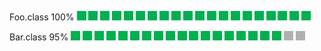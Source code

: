 Foo.class 100%
![Green Box](/Media/greenbox.png) ![Green Box](/Media/greenbox.png) ![Green Box](/Media/greenbox.png) ![Green Box](/Media/greenbox.png) ![Green Box](/Media/greenbox.png) ![Green Box](/Media/greenbox.png) ![Green Box](/Media/greenbox.png) ![Green Box](/Media/greenbox.png) ![Green Box](/Media/greenbox.png) ![Green Box](/Media/greenbox.png) ![Green Box](/Media/greenbox.png) ![Green Box](/Media/greenbox.png) ![Green Box](/Media/greenbox.png) ![Green Box](/Media/greenbox.png) ![Green Box](/Media/greenbox.png) ![Green Box](/Media/greenbox.png) ![Green Box](/Media/greenbox.png) ![Green Box](/Media/greenbox.png) ![Green Box](/Media/greenbox.png) ![Green Box](/Media/greenbox.png)

Bar.class 95%
![Green Box](/Media/greenbox.png) ![Green Box](/Media/greenbox.png) ![Green Box](/Media/greenbox.png) ![Green Box](/Media/greenbox.png) ![Green Box](/Media/greenbox.png) ![Green Box](/Media/greenbox.png) ![Green Box](/Media/greenbox.png) ![Green Box](/Media/greenbox.png) ![Green Box](/Media/greenbox.png) ![Green Box](/Media/greenbox.png) ![Green Box](/Media/greenbox.png) ![Green Box](/Media/greenbox.png) ![Green Box](/Media/greenbox.png) ![Green Box](/Media/greenbox.png) ![Green Box](/Media/greenbox.png) ![Green Box](/Media/greenbox.png) ![Green Box](/Media/greenbox.png) ![Green Box](/Media/greenbox.png) ![Green Box](/Media/greybox.png) ![Green Box](/Media/greybox.png)